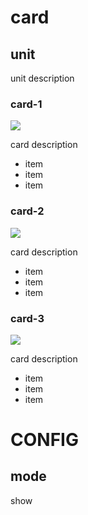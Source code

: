 # card

## unit

unit description 

### card-1

![](image/cart.svg)

card description 

- item
- item
- item

### card-2

![](image/cart.svg)

card description 

- item
- item
- item

### card-3

![](image/cart.svg)

card description 

- item
- item
- item






# CONFIG

## mode

show